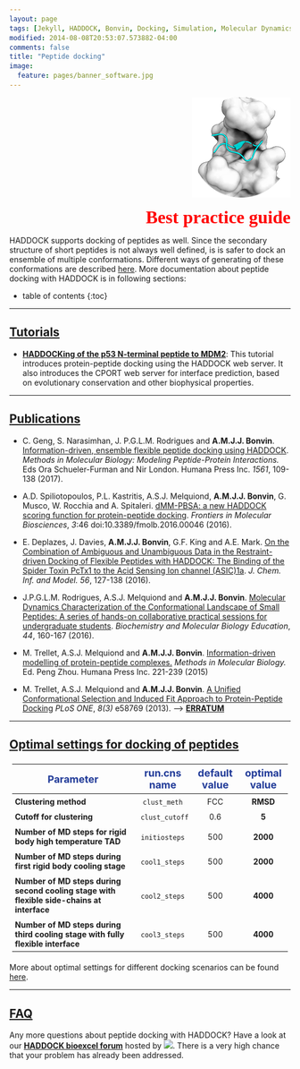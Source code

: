 ```yaml
---
layout: page
tags: [Jekyll, HADDOCK, Bonvin, Docking, Simulation, Molecular Dynamics, Structural Biology, Computational Biology, Modelling, Protein Structure]
modified: 2014-08-08T20:53:07.573882-04:00
comments: false
title: "Peptide docking"
image:
  feature: pages/banner_software.jpg
---
```



<p align="right">
  <img src="/software/bpg/bound_peptide.png" />
</p>

<p style='text-align: right; font-family: "PT Sans"; font-weight: 600;'> <font  size="6" color="RED" >Best practice guide</font></p>

HADDOCK supports docking of peptides as well. Since the secondary structure of short peptides is not always well defined, is is safer to dock an ensemble of multiple conformations. Different ways of generating of these conformations are described [here](/software/bpg/structures/#modelling-of-peptides-and-mutations-in-proteins). More documentation about peptide docking with HADDOCK is in following sections:

* table of contents
{:toc}

<HR>

## [Tutorials](/education/)

* [**HADDOCKing of the p53 N-terminal peptide to MDM2**](/education/molmod/docking/):
  This tutorial introduces protein-peptide docking using the HADDOCK web server. It also introduces the CPORT web server for interface prediction, based on evolutionary conservation and other biophysical properties.  


<HR>

## [Publications](/publications/)

* C. Geng, S. Narasimhan, J. P.G.L.M. Rodrigues and **A.M.J.J. Bonvin**.
[Information-driven, ensemble flexible peptide docking using HADDOCK](https://doi.org/10.1007/978-1-4939-6798-8_8).
_Methods in Molecular Biology: Modeling Peptide-Protein Interactions._ Eds Ora Schueler-Furman and Nir London. Humana Press Inc. *1561*, 109-138 (2017).


* A.D. Spiliotopoulos, P.L. Kastritis, A.S.J. Melquiond, **A.M.J.J. Bonvin**, G. Musco, W. Rocchia and A. Spitaleri.
[dMM-PBSA: a new HADDOCK scoring function for protein-peptide docking](https://journal.frontiersin.org/article/10.3389/fmolb.2016.00046/full).
_Frontiers in Molecular Biosciences_, *3*:46 doi:10.3389/fmolb.2016.00046 (2016).


* E. Deplazes, J. Davies, **A.M.J.J. Bonvin**, G.F. King and A.E. Mark.
[On the Combination of Ambiguous and Unambiguous Data in the Restraint-driven Docking of Flexible Peptides with HADDOCK: The Binding of the Spider Toxin PcTx1 to the Acid Sensing Ion channel (ASIC)1a](https://doi.org/doi:10.1021/acs.jcim.5b00529).
_J. Chem. Inf. and Model._ *56*, 127-138 (2016).

* J.P.G.L.M. Rodrigues, A.S.J. Melquiond and  **A.M.J.J. Bonvin**.
[Molecular Dynamics Characterization of the Conformational Landscape of Small Peptides: A series of hands-on collaborative practical sessions for undergraduate students](https://doi.org/doi:10.1002/bmb.20941).
_Biochemistry and Molecular Biology Education_, *44*, 160-167 (2016).


* M. Trellet, A.S.J. Melquiond and **A.M.J.J. Bonvin**.
[Information-driven modelling of protein-peptide complexes.](https://link.springer.com/protocol/10.1007/978-1-4939-2285-7_10)
_Methods in Molecular Biology._ Ed. Peng Zhou. Humana Press Inc. 221-239 (2015)

* M. Trellet, A.S.J. Melquiond and **A.M.J.J. Bonvin**.
[A Unified Conformational Selection and Induced Fit Approach to Protein-Peptide Docking](https://dx.plos.org/10.1371/journal.pone.0058769)
_PLoS ONE_, *8(3)* e58769 (2013). --> [**ERRATUM**](https://milou.science.uu.nl/Files/ERRATUM_unified_conformational_selection.pdf)



<HR>

## [Optimal settings for docking of peptides](https://wenmr.science.uu.nl/haddock2.4/settings#peptides)

<style>
table, th, td {
    padding: 5px;

}
</style>


|<font size="4" color="#203A98">Parameter</font>|<font size="4" color="#203A98">run.cns name</font>| <font size="4" color="#203A98">default value</font>|<font size="4" color="#203A98">optimal value</font> |
|-|:-:|:-:|:-:| 
|**Clustering method** | <code>clust_meth</code>| FCC | **RMSD** |   
|**Cutoff for clustering** | <code> clust_cutoff </code>| 0.6 | **5** |  
|**Number of MD steps for rigid body high temperature TAD**| <code>initiosteps</code> | 500| **2000**|
|**Number of MD steps during first rigid body cooling stage**| <code>cool1_steps</code> | 500| **2000**|
|**Number of MD steps during second cooling stage with flexible side-chains at interface**|<code>cool2_steps</code> | 500 |**4000**|
|**Number of MD steps during third cooling stage with fully flexible interface**| <code>cool3_steps</code> |500 | **4000**|

More about optimal settings for different docking scenarios can be found [here](https://wenmr.science.uu.nl/haddock2.4/settings#optimal).

<HR>

## [FAQ](/software/haddock2.4/faq/)

Any more questions about peptide docking with HADDOCK? Have a look at our **[HADDOCK bioexcel forum](https://ask.bioexcel.eu/search?q=peptide%20%23haddock)**  hosted by [<img width="70" src="/images/Bioexcel_logo.png">](https://bioexcel.eu). There is a very high chance that your problem has already been addressed. 
